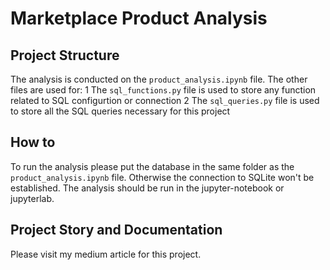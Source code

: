 # Marketplace Product Analysis

## Project Structure
The analysis is conducted on the ``product_analysis.ipynb`` file. The other files are used for:
1 The ``sql_functions.py`` file is used to store any function related to SQL configurtion or connection
2 The ``sql_queries.py`` file is used to store all the SQL queries necessary for this project


## How to
To run the analysis please put the database in the same folder as the ``product_analysis.ipynb`` file. Otherwise the connection to SQLite won't be established.
The analysis should be run in the jupyter-notebook or jupyterlab.
## Project Story and Documentation
Please visit my medium article for this project.